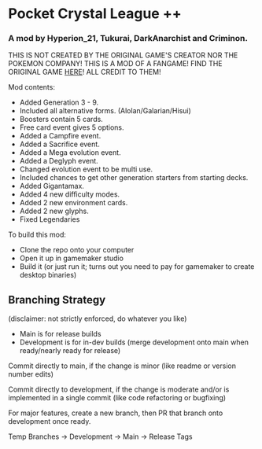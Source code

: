 # Pocket Crystal League ++
### A mod by Hyperion_21, Tukurai, DarkAnarchist and Criminon.

THIS IS NOT CREATED BY THE ORIGINAL GAME'S CREATOR NOR THE POKEMON COMPANY! THIS IS A MOD OF A FANGAME! FIND THE ORIGINAL GAME [HERE](https://moodytail.itch.io/pocket-crystal-league)! ALL CREDIT TO THEM!

Mod contents:
- Added Generation 3 - 9.
- Included all alternative forms. (Alolan/Galarian/Hisui)
- Boosters contain 5 cards.
- Free card event gives 5 options.
- Added a Campfire event.
- Added a Sacrifice event.
- Added a Mega evolution event.
- Added a Deglyph event.
- Changed evolution event to be multi use.
- Included chances to get other generation starters from starting decks.
- Added Gigantamax.
- Added 4 new difficulty modes.
- Added 2 new environment cards.
- Added 2 new glyphs.
- Fixed Legendaries

To build this mod:
- Clone the repo onto your computer
- Open it up in gamemaker studio
- Build it (or just run it; turns out you need to pay for gamemaker to create desktop binaries)

## Branching Strategy
(disclaimer: not strictly enforced, do whatever you like)

- Main is for release builds
- Development is for in-dev builds (merge development onto main when ready/nearly ready for release)

Commit directly to main, if the change is minor (like readme or version number edits)

Commit directly to development, if the change is moderate and/or is implemented in a single commit (like code refactoring or bugfixing)

For major features, create a new branch, then PR that branch onto development once ready.

Temp Branches -> Development -> Main -> Release Tags
